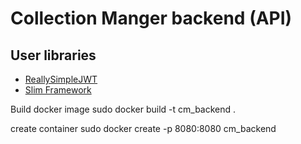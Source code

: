 # Collection Manger backend (API)

## User libraries

- [ReallySimpleJWT](https://github.com/RobDWaller/ReallySimpleJWT)
- [Slim Framework](http://www.slimframework.com/)

Build docker image
sudo docker build -t cm_backend .


create container
sudo docker create -p 8080:8080 cm_backend